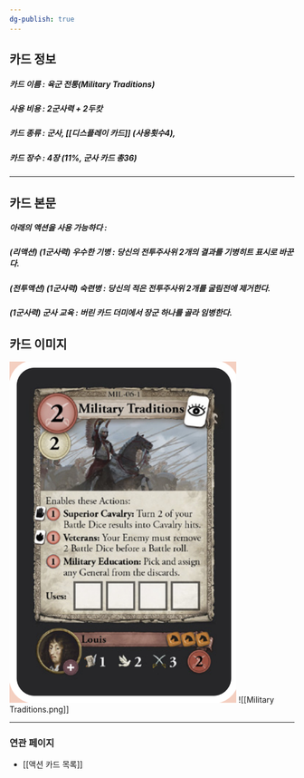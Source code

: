```yaml
---
dg-publish: true
---
```

## 카드 정보
##### 카드 이름 : 육군 전통(Military Traditions)
##### 사용 비용 : 2군사력 + 2두캇
##### 카드 종류 : 군사, [[디스플레이 카드]] (사용횟수4), 
##### 카드 장수 : 4장 (11%, 군사 카드 총36)
---
## 카드 본문
##### 아래의 액션을 사용 가능하다 : 
##### (리액션) (1군사력) 우수한 기병 : 당신의 전투주사위 2개의 결과를 기병히트 표시로 바꾼다.
##### (전투액션) (1군사력) 숙련병 : 당신의 적은 전투주사위 2개를 굴림전에 제거한다.
##### (1군사력) 군사 교육 : 버린 카드 더미에서 장군 하나를 골라 임병한다.

## 카드 이미지
<img src="\Assets\Military Traditions.png"/>
![[Military Traditions.png]]

--- 

### 연관 페이지
- [[액션 카드 목록]]
